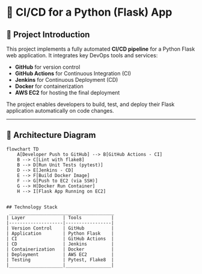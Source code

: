 # 🚀 CI/CD for a Python (Flask) App

## 🔹 Project Introduction

This project implements a fully automated **CI/CD pipeline** for a Python Flask web application. It integrates key DevOps tools and services:

- **GitHub** for version control  
- **GitHub Actions** for Continuous Integration (CI)  
- **Jenkins** for Continuous Deployment (CD)  
- **Docker** for containerization  
- **AWS EC2** for hosting the final deployment  

The project enables developers to build, test, and deploy their Flask application automatically on code changes.

---

## 🔹 Architecture Diagram

```mermaid
flowchart TD
    A[Developer Push to GitHub] --> B[GitHub Actions - CI]
    B --> C[Lint with flake8]
    B --> D[Run Unit Tests (pytest)]
    D --> E[Jenkins - CD]
    E --> F[Build Docker Image]
    F --> G[Push to EC2 (via SSH)]
    G --> H[Docker Run Container]
    H --> I[Flask App Running on EC2]


## Technology Stack
 _______________________________________
| Layer              | Tools           |
|--------------------|-----------------|
| Version Control    | GitHub          |
| Application        | Python Flask    |
| CI                 | GitHub Actions  |
| CD                 | Jenkins         |
| Containerization   | Docker          |
| Deployment         | AWS EC2         |
| Testing            | Pytest, Flake8  |
|____________________|_________________|
